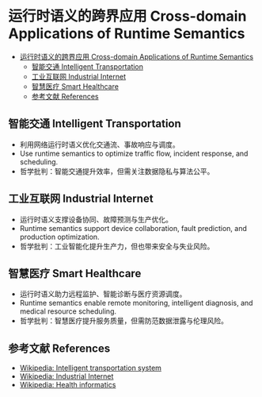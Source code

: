 # 运行时语义的跨界应用 Cross-domain Applications of Runtime Semantics


<!-- TOC START -->

- [运行时语义的跨界应用 Cross-domain Applications of Runtime Semantics](#运行时语义的跨界应用-cross-domain-applications-of-runtime-semantics)
  - [智能交通 Intelligent Transportation](#智能交通-intelligent-transportation)
  - [工业互联网 Industrial Internet](#工业互联网-industrial-internet)
  - [智慧医疗 Smart Healthcare](#智慧医疗-smart-healthcare)
  - [参考文献 References](#参考文献-references)

<!-- TOC END -->

## 智能交通 Intelligent Transportation

- 利用网络运行时语义优化交通流、事故响应与调度。
- Use runtime semantics to optimize traffic flow, incident response, and scheduling.
- 哲学批判：智能交通提升效率，但需关注数据隐私与算法公平。

## 工业互联网 Industrial Internet

- 运行时语义支撑设备协同、故障预测与生产优化。
- Runtime semantics support device collaboration, fault prediction, and production optimization.
- 哲学批判：工业智能化提升生产力，但也带来安全与失业风险。

## 智慧医疗 Smart Healthcare

- 运行时语义助力远程监护、智能诊断与医疗资源调度。
- Runtime semantics enable remote monitoring, intelligent diagnosis, and medical resource scheduling.
- 哲学批判：智慧医疗提升服务质量，但需防范数据泄露与伦理风险。

## 参考文献 References

- [Wikipedia: Intelligent transportation system](https://en.wikipedia.org/wiki/Intelligent_transportation_system)
- [Wikipedia: Industrial Internet](https://en.wikipedia.org/wiki/Industrial_Internet)
- [Wikipedia: Health informatics](https://en.wikipedia.org/wiki/Health_informatics)
